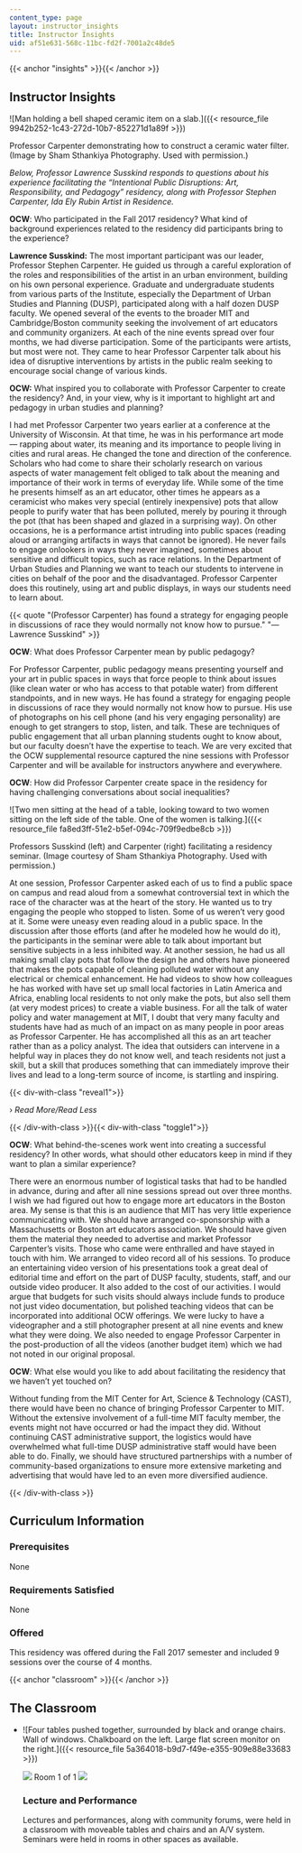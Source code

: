 ```yaml
---
content_type: page
layout: instructor_insights
title: Instructor Insights
uid: af51e631-568c-11bc-fd2f-7001a2c48de5
---
```


{{< anchor "insights" >}}{{< /anchor >}}

Instructor Insights
-------------------

![Man holding a bell shaped ceramic item on a slab.]({{< resource_file 9942b252-1c43-272d-10b7-852271d1a89f >}})

Professor Carpenter demonstrating how to construct a ceramic water filter. (Image by Sham Sthankiya Photography. Used with permission.)

_Below, Professor Lawrence Susskind responds to questions about his experience facilitating the “Intentional Public Disruptions: Art, Responsibility, and Pedagogy” residency, along with Professor Stephen Carpenter, Ida Ely Rubin Artist in Residence._

**OCW**: Who participated in the Fall 2017 residency? What kind of background experiences related to the residency did participants bring to the experience?

**Lawrence Susskind:** The most important participant was our leader, Professor Stephen Carpenter. He guided us through a careful exploration of the roles and responsibilities of the artist in an urban environment, building on his own personal experience. Graduate and undergraduate students from various parts of the Institute, especially the Department of Urban Studies and Planning (DUSP), participated along with a half dozen DUSP faculty. We opened several of the events to the broader MIT and Cambridge/Boston community seeking the involvement of art educators and community organizers. At each of the nine events spread over four months, we had diverse participation. Some of the participants were artists, but most were not. They came to hear Professor Carpenter talk about his idea of disruptive interventions by artists in the public realm seeking to encourage social change of various kinds.

**OCW:** What inspired you to collaborate with Professor Carpenter to create the residency? And, in your view, why is it important to highlight art and pedagogy in urban studies and planning?

I had met Professor Carpenter two years earlier at a conference at the University of Wisconsin. At that time, he was in his performance art mode — rapping about water, its meaning and its importance to people living in cities and rural areas. He changed the tone and direction of the conference. Scholars who had come to share their scholarly research on various aspects of water management felt obliged to talk about the meaning and importance of their work in terms of everyday life. While some of the time he presents himself as an art educator, other times he appears as a ceramicist who makes very special (entirely inexpensive) pots that allow people to purify water that has been polluted, merely by pouring it through the pot (that has been shaped and glazed in a surprising way). On other occasions, he is a performance artist intruding into public spaces (reading aloud or arranging artifacts in ways that cannot be ignored). He never fails to engage onlookers in ways they never imagined, sometimes about sensitive and difficult topics, such as race relations. In the Department of Urban Studies and Planning we want to teach our students to intervene in cities on behalf of the poor and the disadvantaged. Professor Carpenter does this routinely, using art and public displays, in ways our students need to learn about.

{{< quote "(Professor Carpenter) has found a strategy for engaging people in discussions of race they would normally not know how to pursue." "— Lawrence Susskind" >}}

**OCW**: What does Professor Carpenter mean by public pedagogy?

For Professor Carpenter, public pedagogy means presenting yourself and your art in public spaces in ways that force people to think about issues (like clean water or who has access to that potable water) from different standpoints, and in new ways. He has found a strategy for engaging people in discussions of race they would normally not know how to pursue. His use of photographs on his cell phone (and his very engaging personality) are enough to get strangers to stop, listen, and talk. These are techniques of public engagement that all urban planning students ought to know about, but our faculty doesn’t have the expertise to teach. We are very excited that the OCW supplemental resource captured the nine sessions with Professor Carpenter and will be available for instructors anywhere and everywhere.

**OCW**: How did Professor Carpenter create space in the residency for having challenging conversations about social inequalities?

![Two men sitting at the head of a table, looking toward to two women sitting on the left side of the table. One of the women is talking.]({{< resource_file fa8ed3ff-51e2-b5ef-094c-709f9edbe8cb >}})

Professors Susskind (left) and Carpenter (right) facilitating a residency seminar. (Image courtesy of Sham Sthankiya Photography. Used with permission.)

At one session, Professor Carpenter asked each of us to find a public space on campus and read aloud from a somewhat controversial text in which the race of the character was at the heart of the story. He wanted us to try engaging the people who stopped to listen. Some of us weren’t very good at it. Some were uneasy even reading aloud in a public space. In the discussion after those efforts (and after he modeled how he would do it), the participants in the seminar were able to talk about important but sensitive subjects in a less inhibited way. At another session, he had us all making small clay pots that follow the design he and others have pioneered that makes the pots capable of cleaning polluted water without any electrical or chemical enhancement. He had videos to show how colleagues he has worked with have set up small local factories in Latin America and Africa, enabling local residents to not only make the pots, but also sell them (at very modest prices) to create a viable business. For all the talk of water policy and water management at MIT, I doubt that very many faculty and students have had as much of an impact on as many people in poor areas as Professor Carpenter. He has accomplished all this as an art teacher rather than as a policy analyst. The idea that outsiders can intervene in a helpful way in places they do not know well, and teach residents not just a skill, but a skill that produces something that can immediately improve their lives and lead to a long-term source of income, is startling and inspiring.

{{< div-with-class "reveal1">}}

› _Read More/Read Less_

{{< /div-with-class >}}{{< div-with-class "toggle1">}}

**OCW**: What behind-the-scenes work went into creating a successful residency? In other words, what should other educators keep in mind if they want to plan a similar experience?

There were an enormous number of logistical tasks that had to be handled in advance, during and after all nine sessions spread out over three months. I wish we had figured out how to engage more art educators in the Boston area. My sense is that this is an audience that MIT has very little experience communicating with. We should have arranged co-sponsorship with a Massachusetts or Boston art educators association. We should have given them the material they needed to advertise and market Professor Carpenter’s visits. Those who came were enthralled and have stayed in touch with him. We arranged to video record all of his sessions. To produce an entertaining video version of his presentations took a great deal of editorial time and effort on the part of DUSP faculty, students, staff, and our outside video producer. It also added to the cost of our activities. I would argue that budgets for such visits should always include funds to produce not just video documentation, but polished teaching videos that can be incorporated into additional OCW offerings. We were lucky to have a videographer and a still photographer present at all nine events and knew what they were doing. We also needed to engage Professor Carpenter in the post-production of all the videos (another budget item) which we had not noted in our original proposal.

**OCW**: What else would you like to add about facilitating the residency that we haven’t yet touched on?

Without funding from the MIT Center for Art, Science & Technology (CAST), there would have been no chance of bringing Professor Carpenter to MIT. Without the extensive involvement of a full-time MIT faculty member, the events might not have occurred or had the impact they did. Without continuing CAST administrative support, the logistics would have overwhelmed what full-time DUSP administrative staff would have been able to do. Finally, we should have structured partnerships with a number of community-based organizations to ensure more extensive marketing and advertising that would have led to an even more diversified audience.

{{< /div-with-class >}}

Curriculum Information
----------------------

### Prerequisites

None

### Requirements Satisfied

None

### Offered

This residency was offered during the Fall 2017 semester and included 9 sessions over the course of 4 months.

{{< anchor "classroom" >}}{{< /anchor >}}

The Classroom
-------------

*   ![Four tables pushed together, surrounded by black and orange chairs. Wall of windows. Chalkboard on the left. Large flat screen monitor on the right.]({{< resource_file 5a364018-b9d7-f49e-e355-909e88e33683 >}})
    
    ![](/images/educator/classroom_prev_dim.png) Room 1 of 1 ![](/images/educator/classroom_next_dim.png)
    
    ### Lecture and Performance  
    
    Lectures and performances, along with community forums, were held in a classroom with moveable tables and chairs and an A/V system. Seminars were held in rooms in other spaces as available.